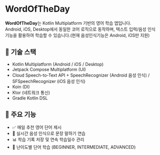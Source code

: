# WordOfTheDay

**WordOfTheDay**는 Kotlin Multiplatform 기반의 영어 학습 앱입니다.  
Android, iOS, Desktop에서 동일한 코어 로직으로 동작하며, 텍스트 입력/음성 인식 기능을 활용하여 학습할 수 있습니다.(현재 음성인식기능은 Android, iOS만 지원)

## 🔧 기술 스택

- Kotlin Multiplatform (Android / iOS / Desktop)
- Jetpack Compose Multiplatform (UI)
- Cloud Speech-to-Text API + SpeechRecognizer (Android 음성 인식) / SFSpeechRecognizer (iOS 음성 인식)
- Koin (DI)
- Ktor (네트워크 통신)
- Gradle Kotlin DSL


## 🎯 주요 기능

- ✅ 매일 추천 영어 단어 제시
- 🎤 실시간 음성 인식으로 문장 말하기 연습
- 📊 학습 기록 저장 및 연속 학습일수 관리
- 🧠 난이도별 단어 학습 (BEGINNER, INTERMEDIATE, ADVANCED)
